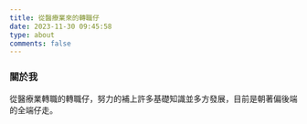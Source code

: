 ```yaml
---
title: 從醫療業來的轉職仔
date: 2023-11-30 09:45:58
type: about
comments: false
---
```

### 關於我
從醫療業轉職的轉職仔，努力的補上許多基礎知識並多方發展，目前是朝著偏後端的全端仔走。